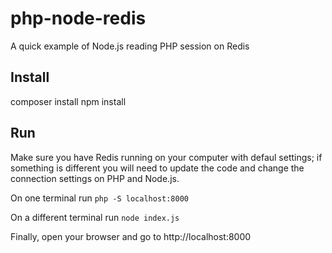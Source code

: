 php-node-redis
==============

A quick example of Node.js reading PHP session on Redis

Install
-------

composer install
npm install

Run
---

Make sure you have Redis running on your computer with defaul settings; if something is different you will need to update the code and change the connection settings on PHP and Node.js.

On one terminal run `php -S localhost:8000`

On a different terminal run `node index.js`

Finally, open your browser and go to http://localhost:8000

